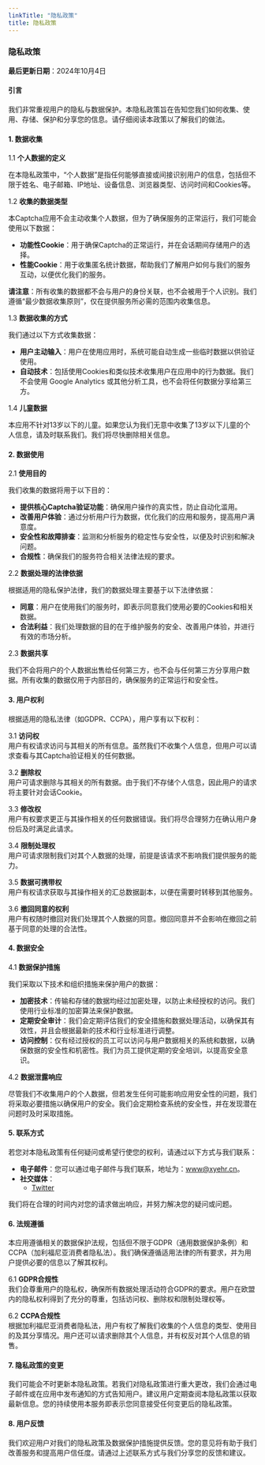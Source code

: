 ```yaml
---
linkTitle: "隐私政策"
title: 隐私政策
---
```


### 隐私政策

**最后更新日期**：2024年10月4日

#### 引言

我们非常重视用户的隐私与数据保护。本隐私政策旨在告知您我们如何收集、使用、存储、保护和分享您的信息。请仔细阅读本政策以了解我们的做法。

#### 1. 数据收集

1.1 **个人数据的定义**

在本隐私政策中，“个人数据”是指任何能够直接或间接识别用户的信息，包括但不限于姓名、电子邮箱、IP地址、设备信息、浏览器类型、访问时间和Cookies等。

1.2 **收集的数据类型**

本Captcha应用不会主动收集个人数据，但为了确保服务的正常运行，我们可能会使用以下数据：

- **功能性Cookie**：用于确保Captcha的正常运行，并在会话期间存储用户的选择。
- **性能Cookie**：用于收集匿名统计数据，帮助我们了解用户如何与我们的服务互动，以便优化我们的服务。

**请注意**：所有收集的数据都不会与用户的身份关联，也不会被用于个人识别。我们遵循“最少数据收集原则”，仅在提供服务所必需的范围内收集信息。

1.3 **数据收集的方式**

我们通过以下方式收集数据：

- **用户主动输入**：用户在使用应用时，系统可能自动生成一些临时数据以供验证使用。
- **自动技术**：包括使用Cookies和类似技术收集用户在应用中的行为数据。我们不会使用 Google Analytics 或其他分析工具，也不会将任何数据分享给第三方。

1.4 **儿童数据**

本应用不针对13岁以下的儿童。如果您认为我们无意中收集了13岁以下儿童的个人信息，请及时联系我们。我们将尽快删除相关信息。

#### 2. 数据使用

2.1 **使用目的**

我们收集的数据将用于以下目的：

- **提供核心Captcha验证功能**：确保用户操作的真实性，防止自动化滥用。
- **改善用户体验**：通过分析用户行为数据，优化我们的应用和服务，提高用户满意度。
- **安全性和故障排查**：监测和分析服务的稳定性与安全性，以便及时识别和解决问题。
- **合规性**：确保我们的服务符合相关法律法规的要求。

2.2 **数据处理的法律依据**

根据适用的隐私保护法律，我们的数据处理主要基于以下法律依据：

- **同意**：用户在使用我们的服务时，即表示同意我们使用必要的Cookies和相关数据。
- **合法利益**：我们处理数据的目的在于维护服务的安全、改善用户体验，并进行有效的市场分析。

2.3 **数据共享**

我们不会将用户的个人数据出售给任何第三方，也不会与任何第三方分享用户数据。所有收集的数据仅用于内部目的，确保服务的正常运行和安全性。

#### 3. 用户权利

根据适用的隐私法律（如GDPR、CCPA），用户享有以下权利：

3.1 **访问权**  
用户有权请求访问与其相关的所有信息。虽然我们不收集个人信息，但用户可以请求查看与其Captcha验证相关的任何数据。

3.2 **删除权**  
用户可请求删除与其相关的所有数据。由于我们不存储个人信息，因此用户的请求将主要针对会话Cookie。

3.3 **修改权**  
用户有权要求更正与其操作相关的任何数据错误。我们将尽合理努力在确认用户身份后及时满足此请求。

3.4 **限制处理权**  
用户可请求限制我们对其个人数据的处理，前提是该请求不影响我们提供服务的能力。

3.5 **数据可携带权**  
用户有权请求获取与其操作相关的汇总数据副本，以便在需要时转移到其他服务。

3.6 **撤回同意的权利**  
用户有权随时撤回对我们处理其个人数据的同意。撤回同意并不会影响在撤回之前基于同意的处理的合法性。

#### 4. 数据安全

4.1 **数据保护措施**

我们采取以下技术和组织措施来保护用户的数据：

- **加密技术**：传输和存储的数据均经过加密处理，以防止未经授权的访问。我们使用行业标准的加密算法来保护数据。
- **定期安全审计**：我们会定期评估我们的安全措施和数据处理活动，以确保其有效性，并且会根据最新的技术和行业标准进行调整。
- **访问控制**：仅有经过授权的员工可以访问与用户数据相关的系统和数据，以确保数据的安全性和机密性。我们为员工提供定期的安全培训，以提高安全意识。

4.2 **数据泄露响应**

尽管我们不收集用户的个人数据，但若发生任何可能影响应用安全性的问题，我们将采取必要措施以确保用户的安全。我们会定期检查系统的安全性，并在发现潜在问题时及时采取措施。

#### 5. 联系方式

若您对本隐私政策有任何疑问或希望行使您的权利，请通过以下方式与我们联系：

- **电子邮件**：您可以通过电子邮件与我们联系，地址为：www@xyehr.cn。
- **社交媒体**：
  - [Twitter](https://x.com/Tech__Art)

我们将在合理的时间内对您的请求做出响应，并努力解决您的疑问或问题。

#### 6. 法规遵循

本应用遵循相关的数据保护法规，包括但不限于GDPR（通用数据保护条例）和CCPA（加利福尼亚消费者隐私法）。我们确保遵循适用法律的所有要求，并为用户提供必要的信息以了解其权利。

6.1 **GDPR合规性**  
我们会尊重用户的隐私权，确保所有数据处理活动符合GDPR的要求。用户在欧盟内的隐私权利得到了充分的尊重，包括访问权、删除权和限制处理权等。

6.2 **CCPA合规性**  
根据加利福尼亚消费者隐私法，用户有权了解我们收集的个人信息的类型、使用目的及其分享情况。用户还可以请求删除其个人信息，并有权反对其个人信息的销售。

#### 7. 隐私政策的变更

我们可能会不时更新本隐私政策。若我们对隐私政策进行重大更改，我们会通过电子邮件或在应用中发布通知的方式告知用户。建议用户定期查阅本隐私政策以获取最新信息。您的持续使用本服务即表示您同意接受任何变更后的隐私政策。

#### 8. 用户反馈

我们欢迎用户对我们的隐私政策及数据保护措施提供反馈。您的意见将有助于我们改善服务和提高用户信任度。请通过上述联系方式与我们分享您的反馈和建议。
